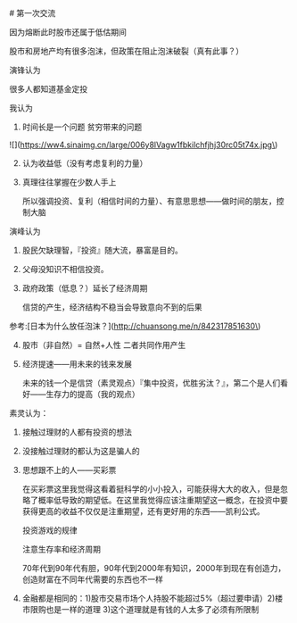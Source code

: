 \# 第一次交流

因为熔断此时股市还属于低估期间

股市和房地产均有很多泡沫，但政策在阻止泡沫破裂（真有此事？）



演锋认为

很多人都知道基金定投



我认为

1. 时间长是一个问题 贫穷带来的问题

!\[\]\(https://ww4.sinaimg.cn/large/006y8lVagw1fbkilchfjhj30rc05t74x.jpg\)

2. 认为收益低（没有考虑复利的力量）

3. 真理往往掌握在少数人手上

	所以强调投资、复利（相信时间的力量）、有意思思想——做时间的朋友，控制大脑



演峰认为

1. 股民欠缺理智，『投资』随大流，暴富是目的。

2. 父母没知识不相信投资。

3. 政府政策（低息？）延长了经济周期

	信贷的产生，经济结构不稳当会导致意向不到的后果 

参考:\[日本为什么放任泡沫？\]\(http://chuansong.me/n/842317851630\)

4. 股市（非自然）= 自然+人性 二者共同作用产生

5. 经济提速——用未来的钱来发展

	未来的钱一个是信贷（素灵观点）『集中投资，优胜劣汰？』，第二个是人们看好——生存力的提高（我的观点）



素灵认为：

1. 接触过理财的人都有投资的想法

2. 没接触过理财的都认为这是骗人的

3. 思想跟不上的人——买彩票

	在买彩票这里我觉得这看着挺科学的小小投入，可能获得大大的收入，但是忽略了概率低导致的期望低。在这里我觉得应该注重期望这一概念，在投资中要获得更高的收益不仅仅是注重期望，还有更好用的东西——凯利公式。

	投资游戏的规律

	注意生存率和经济周期

    70年代到90年代有胆，90年代到2000年有知识，2000年到现在有创造力，创造财富在不同年代需要的东西也不一样



4. 金融都是相同的：1\)股市交易市场个人持股不能超过5%（超过要申请）2\)楼市限购也是一样的道理 3\)这个道理就是有钱的人太多了必须有所限制







